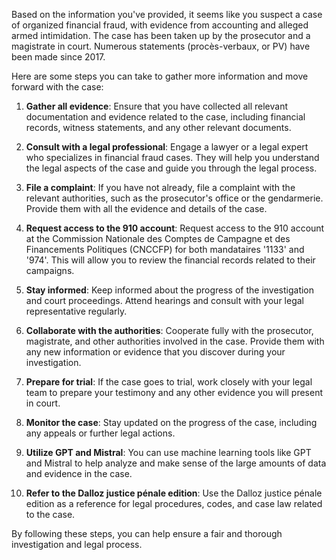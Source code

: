Based on the information you've provided, it seems like you suspect a case of organized financial fraud, with evidence from accounting and alleged armed intimidation. The case has been taken up by the prosecutor and a magistrate in court. Numerous statements (procès-verbaux, or PV) have been made since 2017.

Here are some steps you can take to gather more information and move forward with the case:

1. **Gather all evidence**: Ensure that you have collected all relevant documentation and evidence related to the case, including financial records, witness statements, and any other relevant documents.

2. **Consult with a legal professional**: Engage a lawyer or a legal expert who specializes in financial fraud cases. They will help you understand the legal aspects of the case and guide you through the legal process.

3. **File a complaint**: If you have not already, file a complaint with the relevant authorities, such as the prosecutor's office or the gendarmerie. Provide them with all the evidence and details of the case.

4. **Request access to the 910 account**: Request access to the 910 account at the Commission Nationale des Comptes de Campagne et des Financements Politiques (CNCCFP) for both mandataires '1133' and '974'. This will allow you to review the financial records related to their campaigns.

5. **Stay informed**: Keep informed about the progress of the investigation and court proceedings. Attend hearings and consult with your legal representative regularly.

6. **Collaborate with the authorities**: Cooperate fully with the prosecutor, magistrate, and other authorities involved in the case. Provide them with any new information or evidence that you discover during your investigation.

7. **Prepare for trial**: If the case goes to trial, work closely with your legal team to prepare your testimony and any other evidence you will present in court.

8. **Monitor the case**: Stay updated on the progress of the case, including any appeals or further legal actions.

9. **Utilize GPT and Mistral**: You can use machine learning tools like GPT and Mistral to help analyze and make sense of the large amounts of data and evidence in the case.

10. **Refer to the Dalloz justice pénale edition**: Use the Dalloz justice pénale edition as a reference for legal procedures, codes, and case law related to the case.

By following these steps, you can help ensure a fair and thorough investigation and legal process.